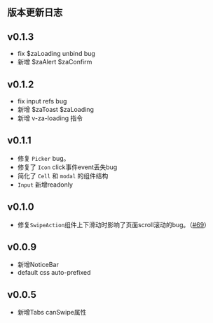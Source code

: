 ## 版本更新日志

## v0.1.3

- fix $zaLoading unbind bug
- 新增 $zaAlert $zaConfirm

## v0.1.2

- fix input refs bug
- 新增 $zaToast $zaLoading
- 新增 v-za-loading 指令

## v0.1.1

- 修复 `Picker` bug。
- 修复了 `Icon` click事件event丢失bug
- 简化了 `Cell` 和 `modal` 的组件结构
- `Input` 新增readonly

## v0.1.0

- 修复`SwipeAction`组件上下滑动时影响了页面scroll滚动的bug。（[#69](https://github.com/ZhonganTechENG/zarm/pull/67)）


## v0.0.9

- 新增NoticeBar
- default css auto-prefixed

## v0.0.5

- 新增Tabs canSwipe属性
